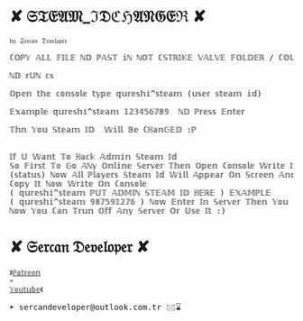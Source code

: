 # ✘ 𝔖𝔗𝔈𝔄𝔐_ℑ𝔇ℭℌ𝔄𝔑𝔊𝔈ℜ ✘
<code>𝔟𝔶 𝔖𝔢𝔯𝔠𝔞𝔫 𝔇𝔢𝔳𝔢𝔩𝔬𝔭𝔢𝔯</code>
<pre>ℂ𝕆ℙ𝕐 𝔸𝕃𝕃 𝔽𝕀𝕃𝔼 ℕ𝔻 ℙ𝔸𝕊𝕋 𝕚ℕ ℕ𝕆𝕋 ℂ𝕊𝕋ℝ𝕀𝕂𝔼 𝕍𝔸𝕃𝕍𝔼 𝔽𝕆𝕃𝔻𝔼ℝ / ℂ𝕆𝕌ℕ𝕋𝔼ℝ 𝕊𝕋ℝ𝕀𝕂𝔼 𝔽𝕆𝕃𝔻𝔼ℝ

ℕ𝔻 𝕣𝕌ℕ 𝕔𝕤

𝕆𝕡𝕖𝕟 𝕥𝕙𝕖 𝕔𝕠𝕟𝕤𝕠𝕝𝕖 𝕥𝕪𝕡𝕖 𝕢𝕦𝕣𝕖𝕤𝕙𝕚^𝕤𝕥𝕖𝕒𝕞 (𝕦𝕤𝕖𝕣 𝕤𝕥𝕖𝕒𝕞 𝕚𝕕)

𝔼𝕩𝕒𝕞𝕡𝕝𝕖 𝕢𝕦𝕣𝕖𝕤𝕙𝕚^𝕤𝕥𝕖𝕒𝕞 𝟙𝟚𝟛𝟜𝟝𝟞𝟟𝟠𝟡  ℕ𝔻 ℙ𝕣𝕖𝕤𝕤 𝔼𝕟𝕥𝕖𝕣 

𝕋𝕙𝕟 𝕐𝕠𝕦 𝕊𝕥𝕖𝕒𝕞 𝕀𝔻  𝕎𝕚𝕝𝕝 𝔹𝕖 ℂℍ𝕒𝕟𝔾𝔼𝔻 :ℙ


𝕀𝕗 𝕌 𝕎𝕒𝕟𝕥 𝕋𝕠 ℍ𝕒𝕔𝕜 𝔸𝕕𝕞𝕚𝕟 𝕊𝕥𝕖𝕒𝕞 𝕀𝕕 
𝕊𝕠 𝔽𝕚𝕣𝕤𝕥 𝕋𝕠 𝔾𝕠 𝔸ℕ𝕪 𝕆𝕟𝕝𝕚𝕟𝕖 𝕊𝕖𝕣𝕧𝕖𝕣 𝕋𝕙𝕖𝕟 𝕆𝕡𝕖𝕟 ℂ𝕠𝕟𝕤𝕠𝕝𝕖 𝕎𝕣𝕚𝕥𝕖 𝕀𝕥 𝕠𝕟
(𝕤𝕥𝕒𝕥𝕦𝕤) ℕ𝕠𝕨 𝔸𝕝𝕝 ℙ𝕝𝕒𝕪𝕖𝕣𝕤 𝕊𝕥𝕖𝕒𝕞 𝕀𝕕 𝕎𝕚𝕝𝕝 𝔸𝕡𝕡𝕖𝕒𝕣 𝕆𝕟 𝕊𝕔𝕣𝕖𝕖𝕟 𝔸𝕟𝕕 𝕃𝕠𝕠𝕜 𝔸𝕕𝕞𝕚𝕟 ℕ𝕚𝕔𝕜 𝕊𝕥𝕖𝕒𝕞 𝕀𝕕
ℂ𝕠𝕡𝕪 𝕀𝕥 ℕ𝕠𝕨 𝕎𝕣𝕚𝕥𝕖 𝕆𝕟 ℂ𝕠𝕟𝕤𝕠𝕝𝕖
( 𝕢𝕦𝕣𝕖𝕤𝕙𝕚^𝕤𝕥𝕖𝕒𝕞 ℙ𝕌𝕋 𝔸𝔻𝕄𝕀ℕ 𝕊𝕋𝔼𝔸𝕄 𝕀𝔻 ℍ𝔼ℝ𝔼 ) 𝔼𝕏𝔸𝕄ℙ𝕃𝔼
( 𝕢𝕦𝕣𝕖𝕤𝕙𝕚^𝕤𝕥𝕖𝕒𝕞 𝟡𝟠𝟟𝟝𝟡𝟙𝟚𝟟𝟞 ) ℕ𝕠𝕨 𝔼𝕟𝕥𝕖𝕣 𝕀𝕟 𝕊𝕖𝕣𝕧𝕖𝕣 𝕋𝕙𝕖𝕟 𝕐𝕠𝕦 𝕎𝕚𝕝𝕝 𝔹𝕖𝕔𝕠𝕞𝕖 𝔸𝕕𝕞𝕚𝕟
ℕ𝕠𝕨 𝕐𝕠𝕦 ℂ𝕒𝕟 𝕋𝕣𝕦𝕟 𝕆𝕗𝕗 𝔸𝕟𝕪 𝕊𝕖𝕣𝕧𝕖𝕣 𝕆𝕣 𝕌𝕤𝕖 𝕀𝕥 :)</pre>
# ✘ 𝔖𝔢𝔯𝔠𝔞𝔫 𝔇𝔢𝔳𝔢𝔩𝔬𝔭𝔢𝔯 ✘
<code>》<a href="https://www.patreon.com/sercandeveloper">ℙ𝕒𝕥𝕣𝕖𝕠𝕟</a> ♒︎ <a href="https://www.youtube.com/channel/UCxfZ-4dKYJNANU3k-P2S1sQ">𝕐𝕠𝕦𝕥𝕦𝕓𝕖</a>《</code>
</br></code>
<pre>➤ sercandeveloper@outlook.com.tr 🖂⌛</pre>
</bre>
